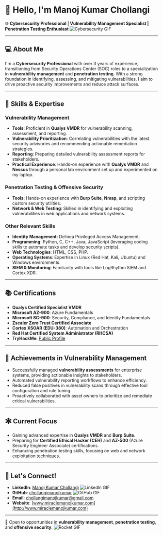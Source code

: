 # 👋 Hello, I'm Manoj Kumar Chollangi

🌐 **Cybersecurity Professional | Vulnerability Management Specialist | Penetration Testing Enthusiast** ![Cybersecurity GIF](https://www.123code.org/Pathway/cyber-security?gid=6)

---

## 💻 About Me

I'm a **Cybersecurity Professional** with over 3 years of experience, transitioning from Security Operations Center (SOC) roles to a specialization in **vulnerability management** and **penetration testing**. With a strong foundation in identifying, assessing, and mitigating vulnerabilities, I aim to drive proactive security improvements and reduce attack surfaces.

---

## 🔧 Skills & Expertise

### Vulnerability Management
- **Tools**: Proficient in **Qualys VMDR** for vulnerability scanning, assessment, and reporting.
- **Vulnerability Prioritization**: Correlating vulnerabilities with the latest security advisories and recommending actionable remediation strategies.
- **Reporting**: Preparing detailed vulnerability assessment reports for stakeholders.
- **Practical Experience**: Hands-on experience with **Qualys VMDR** and **Nessus** through a personal lab environment set up and experimented on my laptop.

### Penetration Testing & Offensive Security
- **Tools**: Hands-on experience with **Burp Suite**, **Nmap**, and scripting custom security utilities.
- **Network & Web Testing**: Skilled in identifying and exploiting vulnerabilities in web applications and network systems.

### Other Relevant Skills
- **Identity Management**: Delinea Privileged Access Management.
- **Programming**: Python, C, C++, Java, JavaScript (leveraging coding skills to automate tasks and develop security scripts).
- **Web Technologies**: HTML, CSS, PHP.
- **Operating Systems**: Expertise in Linux (Red Hat, Kali, Ubuntu) and Windows environments.
- **SIEM & Monitoring**: Familiarity with tools like LogRhythm SIEM and Cortex XDR.

---

## 📚 Certifications

- **Qualys Certified Specialist VMDR**
- **Microsoft AZ-900**: Azure Fundamentals
- **Microsoft SC-900**: Security, Compliance, and Identity Fundamentals
- **Zscaler Zero Trust Certified Associate**
- **Cortex XSOAR (EDU-380)**: Automation and Orchestration
- **Red Hat Certified System Administrator (RHCSA)**
- **TryHackMe**: [Public Profile](https://tryhackme.com/api/v2/badges/public-profile?userPublicId=3866892)

---

## 💪 Achievements in Vulnerability Management

- Successfully managed **vulnerability assessments** for enterprise systems, providing actionable insights to stakeholders.
- Automated vulnerability reporting workflows to enhance efficiency.
- Reduced false positives in vulnerability scans through effective tool configuration and rule tuning.
- Proactively collaborated with asset owners to prioritize and remediate critical vulnerabilities.

---

## 🕸️ Current Focus

- Gaining advanced expertise in **Qualys VMDR** and **Burp Suite**.
- Preparing for **Certified Ethical Hacker (CEH)** and **AZ-500** (Azure Security Engineer Associate) certifications.
- Enhancing penetration testing skills, focusing on web and network exploitation techniques.

---

## 📢 Let's Connect!

- **LinkedIn**: [Manoj Kumar Chollangi](https://www.linkedin.com/in/manoj-kumar-chollangi/) ![LinkedIn GIF](https://media.giphy.com/media/3o7abldj0b3rxrZUxW/giphy.gif)
- **GitHub**: [chollangimanojkumar](https://github.com/chollangimanojkumar) ![GitHub GIF](https://media.giphy.com/media/13HgwGsXF0aiGY/giphy.gif)
- **Email**: chollangimanojkumar@gmail.com
- **Website**: [www.miraclemanojkumar.com](http://www.miraclemanojkumar.com)

---

🚀 Open to opportunities in **vulnerability management**, **penetration testing**, and **offensive security**. ![Rocket GIF](https://media.giphy.com/media/3oEjI6SIIHBdRxXI40/giphy.gif)
